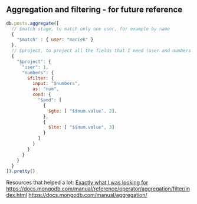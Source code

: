 ## Aggregation and filtering - for future reference

```javascript
db.posts.aggregate([
  // $match stage, to match only one user, for example by name
  {
    "$match" : { user: "maciek" }
  },
  // $project, to project all the fields that I need (user and numbers - numbers are going to filtered)
  {
    "$project": {
      "user": 1,
      "numbers": {
        $filter: {
          input: "$numbers",
          as: "num",
          cond: {
            "$and": [
              {
                $gte: [ "$$num.value", 2],
              },
              {
                $lte: [ "$$num.value", 3]
              }
            ]
          }
        } 
      }
    }
  }
]).pretty()
```

Resources that helped a lot:
[Exactly what I was looking for](https://studio3t.com/knowledge-base/articles/filter-elements-from-mongodb-arrays/)
https://docs.mongodb.com/manual/reference/operator/aggregation/filter/index.html
https://docs.mongodb.com/manual/aggregation/
